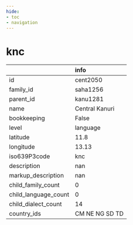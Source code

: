```yaml
---
hide:
- toc
- navigation
---
```

# knc
|                      | info           |
|:---------------------|:---------------|
| id                   | cent2050       |
| family_id            | saha1256       |
| parent_id            | kanu1281       |
| name                 | Central Kanuri |
| bookkeeping          | False          |
| level                | language       |
| latitude             | 11.8           |
| longitude            | 13.13          |
| iso639P3code         | knc            |
| description          | nan            |
| markup_description   | nan            |
| child_family_count   | 0              |
| child_language_count | 0              |
| child_dialect_count  | 14             |
| country_ids          | CM NE NG SD TD |